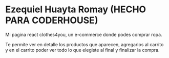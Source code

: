 # Ezequiel Huayta Romay (HECHO PARA CODERHOUSE)

Mi pagina react clothes4you, un e-commerce donde podes comprar ropa.

Te permite ver en detalle los productos que aparecen, agregarlos al carrito y en el carrito poder ver todo lo que elegiste al final y finalizar la compra.

